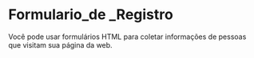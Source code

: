 # Formulario_de _Registro
 Você pode usar formulários HTML para coletar informações de pessoas que visitam sua página da web.
